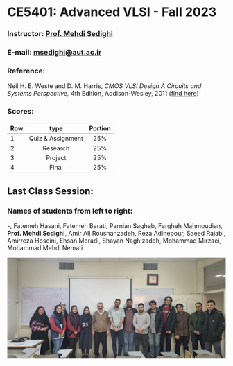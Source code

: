 # CE5401: Advanced VLSI - Fall 2023

### Instructor: [Prof. Mehdi Sedighi](https://aut.ac.ir/cv/2365/%D9%85%D9%87%D8%AF%DB%8C%20%D8%B5%D8%AF%DB%8C%D9%82%DB%8C)
### E-mail: [msedighi@aut.ac.ir](mailto:msedighi@aut.ac.ir)

### Reference:
Neil H. E. Weste and D. M. Harris, *CMOS VLSI Design A Circuits and Systems Perspective,* 4th Edition, Addison-Wesley, 2011 ([find here](https://github.com/rezaAdinepour/M.Sc-AUT/tree/main/Advanced%20VLSI/Reference))
 
### Scores:
| Row | type | Portion |
| --- | :-:  | :-: |  
| 1 | Quiz & Assignment | 25% |
| 2 | Research | 25% |
| 3 | Project | 25% |
| 4 | Final | 25% |

## Last Class Session:
### Names of students from left to right:
-, Fatemeh Hasani, Fatemeh Barati, Parnian Sagheb, Fargheh Mahmoudian, **Prof. Mehdi Sedighi**, Amir Ali Roushanzadeh, Reza Adinepour, Saeed Rajabi, Amirreza Hoseini, Ehsan Moradi, Shayan Naghizadeh, Mohammad Mirzaei, Mohammad Mehdi Nemati

![image](Final_Pic.jpg)
